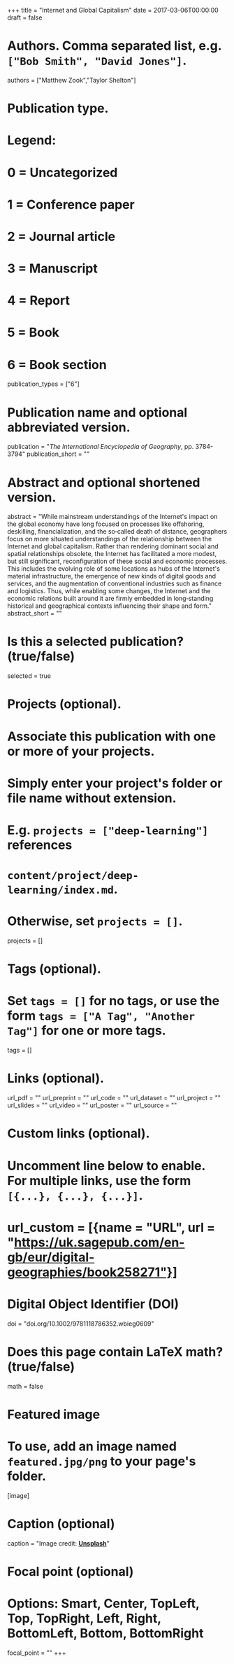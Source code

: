 +++
title = "Internet and Global Capitalism"
date = 2017-03-06T00:00:00
draft = false

# Authors. Comma separated list, e.g. `["Bob Smith", "David Jones"]`.
authors = ["Matthew Zook","Taylor Shelton"]

# Publication type.
# Legend:
# 0 = Uncategorized
# 1 = Conference paper
# 2 = Journal article
# 3 = Manuscript
# 4 = Report
# 5 = Book
# 6 = Book section
publication_types = ["6"]

# Publication name and optional abbreviated version.
publication = "_The International Encyclopedia of Geography_, pp. 3784-3794"
publication_short = ""

# Abstract and optional shortened version.
abstract = "While mainstream understandings of the Internet's impact on the global economy have long focused on processes like offshoring, deskilling, financialization, and the so‐called death of distance, geographers focus on more situated understandings of the relationship between the Internet and global capitalism. Rather than rendering dominant social and spatial relationships obsolete, the Internet has facilitated a more modest, but still significant, reconfiguration of these social and economic processes. This includes the evolving role of some locations as hubs of the Internet's material infrastructure, the emergence of new kinds of digital goods and services, and the augmentation of conventional industries such as finance and logistics. Thus, while enabling some changes, the Internet and the economic relations built around it are firmly embedded in long‐standing historical and geographical contexts influencing their shape and form."
abstract_short = ""

# Is this a selected publication? (true/false)
selected = true

# Projects (optional).
#   Associate this publication with one or more of your projects.
#   Simply enter your project's folder or file name without extension.
#   E.g. `projects = ["deep-learning"]` references 
#   `content/project/deep-learning/index.md`.
#   Otherwise, set `projects = []`.
projects = []

# Tags (optional).
#   Set `tags = []` for no tags, or use the form `tags = ["A Tag", "Another Tag"]` for one or more tags.
tags = []

# Links (optional).
url_pdf = ""
url_preprint = ""
url_code = ""
url_dataset = ""
url_project = ""
url_slides = ""
url_video = ""
url_poster = ""
url_source = ""

# Custom links (optional).
#   Uncomment line below to enable. For multiple links, use the form `[{...}, {...}, {...}]`.
# url_custom = [{name = "URL", url = "https://uk.sagepub.com/en-gb/eur/digital-geographies/book258271"}]

# Digital Object Identifier (DOI)
doi = "doi.org/10.1002/9781118786352.wbieg0609"

# Does this page contain LaTeX math? (true/false)
math = false

# Featured image
# To use, add an image named `featured.jpg/png` to your page's folder. 
[image]
  # Caption (optional)
  caption = "Image credit: [**Unsplash**](https://unsplash.com/photos/pLCdAaMFLTE)"

  # Focal point (optional)
  # Options: Smart, Center, TopLeft, Top, TopRight, Left, Right, BottomLeft, Bottom, BottomRight
  focal_point = ""
+++

